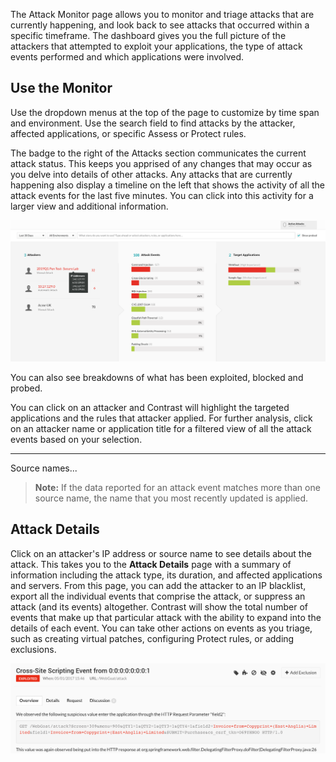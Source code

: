 <!--
title: "Attack Monitor"
description: "Overview of monitoring attacks"
tags: "protect manage attack attacker monitor events"
-->

The Attack Monitor page allows you to monitor and triage attacks that are currently happening, and look back to see attacks that occurred within a specific timeframe. The dashboard gives you the full picture of the attackers that attempted to exploit your applications, the type of attack events performed and which applications were involved. 

## Use the Monitor

Use the dropdown menus at the top of the page to customize by time span and environment. Use the search field to find attacks by the attacker, affected applications, or specific Assess or Protect rules. 

<!-- Search by source name -->

The badge to the right of the Attacks section communicates the current attack status. This keeps you apprised of any changes that may occur as you delve into details of other attacks. Any attacks that are currently happening also display a timeline on the left that shows the activity of all the attack events for the last five minutes. You can click into this activity for a larger view and additional information.

<a href="assets/images/Attacker-source-name.png" rel="lightbox" title="Use source names to identify attackers"><img class="thumbnail" src="assets/images/Attacker-source-name.png"/></a>

You can also see breakdowns of what has been exploited, blocked and probed. 

You can click on an attacker and Contrast will highlight the targeted applications and the rules that attacker applied. 
For further analysis, click on an attacker name or application title for a filtered view of all the attack events based on your selection.

-----

Source names...

> **Note:** If the data reported for an attack event matches more than one source name, the name that you most recently updated is applied.


## Attack Details

Click on an attacker's IP address or source name to see details about the attack. This takes you to the **Attack Details** page with a summary of information including the attack type, its duration, and affected applications and servers. From this page, you can add the attacker to an IP blacklist, export all the individual events that comprise the attack, or suppress an attack (and its events) altogether. Contrast will show the total number of events that make up that particular attack with the ability to expand into the details of each event. You can take other actions on events as you triage, such as creating virtual patches, configuring Protect rules, or adding exclusions.  

<a href="assets/images/Attack_Event.png" rel="lightbox" title="Attack Event Details"><img class="thumbnail" src="assets/images/Attack_Event.png"/></a>

